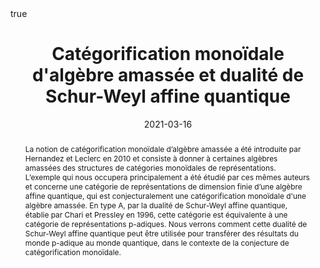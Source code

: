 ﻿---
title: Catégorification monoïdale d'algèbre amassée et dualité de Schur-Weyl affine quantique

event: Séminaire d'algèbre et de géométrie

event_url: https://www.lmno.cnrs.fr/sem/AG

location: LMNO
address:

  city: Caen

  country: France

#summary: An example talk using Academic's Markdown slides feature.
abstract: La notion de catégorification monoïdale d’algèbre amassée a été introduite par Hernandez et Leclerc en 2010 et consiste à donner à certaines algèbres amassées des structures de catégories monoïdales de représentations. L’exemple qui nous occupera principalement a été étudié par ces mêmes auteurs et concerne une catégorie de représentations de dimension finie d’une algèbre affine quantique, qui est conjecturalement une catégorification monoïdale d'une algèbre amassée. En type A, par la dualité de Schur-Weyl affine quantique, établie par Chari et Pressley en 1996, cette catégorie est équivalente à une catégorie de représentations p-adiques. Nous verrons comment cette dualité de Schur-Weyl affine quantique peut être utilisée pour transférer des résultats du monde p-adique au monde quantique, dans le contexte de la conjecture de catégorification monoïdale.

# Talk start and end times.
#   End time can optionally be hidden by prefixing the line with `#`.
date: "2021-03-16"
#date_end: "2030-06-01T15:00:00Z"
all_day: true

# Schedule page publish date (NOT talk date).
publishDate: "2020-01-17"

authors: []
tags: []

# Is this a featured talk? (true/false)
featured: true

image:
  caption: 'Image credit: [**Unsplash**](https://unsplash.com/photos/bzdhc5b3Bxs)'
  focal_point: Right

links:
# - icon: twitter
#  icon_pack: fab
#  name: Follow
#  url: https://twitter.com/georgecushen
url_code: ""
url_pdf: ""
url_slides: ""
url_video: ""

# Markdown Slides (optional).
#   Associate this talk with Markdown slides.
#   Simply enter your slide deck's filename without extension.
#   E.g. `slides = "example-slides"` references `content/slides/example-slides.md`.
#   Otherwise, set `slides = ""`.
slides :

# Projects (optional).
#   Associate this post with one or more of your projects.
#   Simply enter your project's folder or file name without extension.
#   E.g. `projects = ["internal-project"]` references `content/project/deep-learning/index.md`.
#   Otherwise, set `projects = []`.
projects :

# Enable math on this page?
math: true
---


